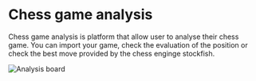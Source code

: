 # Chess game analysis

Chess game analysis is platform that allow user to analyse their chess game. You can import your game, check the evaluation of the position or check the best move provided by the chess enginge stockfish.

![Analysis board](https://i.imgur.com/aKLMNIf.png)